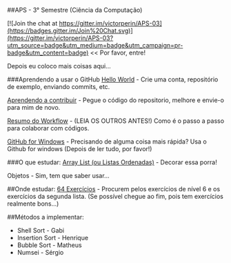 ##APS - 3° Semestre (Ciência da Computação)

[![Join the chat at https://gitter.im/victorperin/APS-03](https://badges.gitter.im/Join%20Chat.svg)](https://gitter.im/victorperin/APS-03?utm_source=badge&utm_medium=badge&utm_campaign=pr-badge&utm_content=badge) << Por favor, entre!

Depois eu coloco mais coisas aqui...

###Aprendendo a usar o GitHub
[Hello World](https://guides.github.com/activities/hello-world/) - Crie uma conta, repositório de exemplo, enviando commits, etc.

[Aprendendo a contribuir](https://guides.github.com/activities/contributing-to-open-source/) - Pegue o código do repositorio, melhore e envie-o para mim de novo.

[Resumo do Workflow](https://guides.github.com/introduction/flow/) - (LEIA OS OUTROS ANTES!) Como é o passo a passo para colaborar com códigos.

[GitHub for Windows](https://windows.github.com/) - Precisando de alguma coisa mais rápida? Usa o Github for windows (Depois de ler tudo, por favor!)



###O que estudar:
[Array List (ou Listas Ordenadas)](http://www.devmedia.com.br/explorando-a-classe-arraylist-no-java/24298) - Decorar essa porra!

Objetos - Sim, tem que saber usar...


##Onde estudar:
[64 Exercícios](https://github.com/victorperin/Exercicios-Java) - Procurem pelos exercícios de nível 6 e os exercícios da segunda lista. (Se possível chegue ao fim, pois tem exercícios realmente bons...)



##Métodos a implementar:
 - Shell Sort - Gabi
 - Insertion Sort - Henrique
 - Bubble Sort - Matheus
 - Numsei - Sérgio
